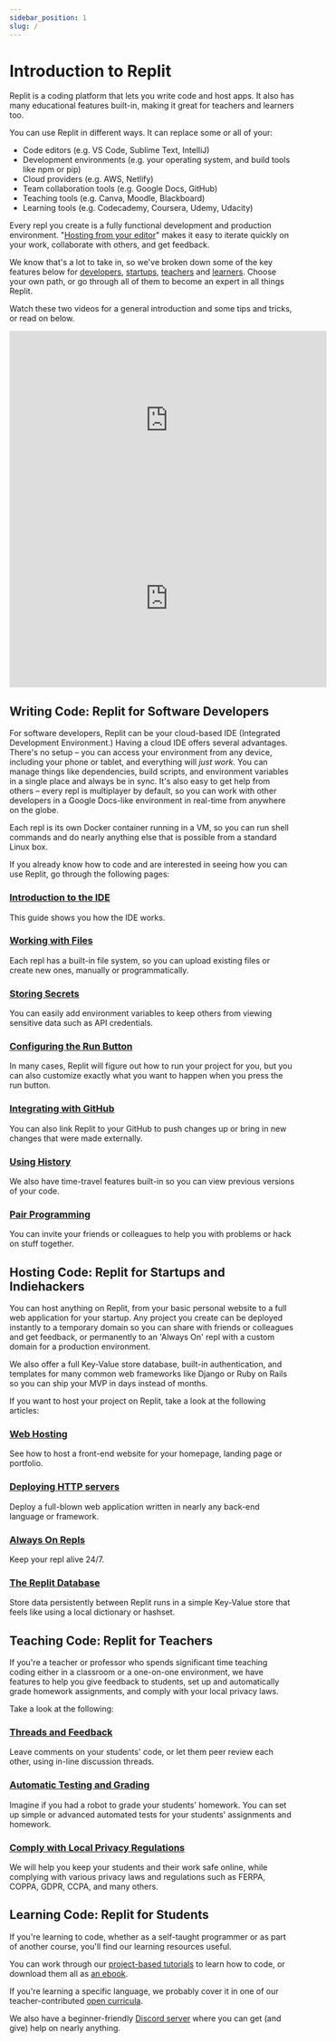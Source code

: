 ```yaml
---
sidebar_position: 1
slug: /
---
```


# Introduction to Replit

Replit is a coding platform that lets you write code and host apps. It also has many educational features built-in, making it great for teachers and learners too.

You can use Replit in different ways. It can replace some or all of your:

* Code editors (e.g. VS Code, Sublime Text, IntelliJ)
* Development environments (e.g. your operating system, and build tools like npm or pip)
* Cloud providers (e.g. AWS, Netlify)
* Team collaboration tools (e.g. Google Docs, GitHub)
* Teaching tools (e.g. Canva, Moodle, Blackboard)
* Learning tools (e.g. Codecademy, Coursera, Udemy, Udacity)

Every repl you create is a fully functional development and production environment. "[Hosting from your editor](https://amasad.me/hosting)" makes it easy to iterate quickly on your work, collaborate with others, and get feedback.

We know that's a lot to take in, so we've broken down some of the key features below for [developers](#writing-code-replit-for-software-developers), [startups](#hosting-code-replit-for-startups-and-indiehackers), [teachers](#teaching-code-replit-for-teachers) and [learners](#learning-code-replit-for-students). Choose your own path, or go through all of them to become an expert in all things Replit.

Watch these two videos for a general introduction and some tips and tricks, or read on below.

<div class="embed-youtube">
  <iframe width="560" height="315"  loading="lazy" src="https://www.youtube.com/embed/ZAC0TQEU5gI" frameborder="0" allow="accelerometer; autoplay; clipboard-write; encrypted-media; gyroscope; picture-in-picture" allowfullscreen></iframe>
</div>
<div class="embed-youtube">
  <iframe width="560" height="315" loading="lazy" src="https://www.youtube.com/embed/VGiCFnyTRRk" frameborder="0" allow="accelerometer; autoplay; clipboard-write; encrypted-media; gyroscope; picture-in-picture" allowfullscreen></iframe>
</div>

## Writing Code: Replit for Software Developers

For software developers, Replit can be your cloud-based IDE (Integrated Development Environment.) Having a cloud IDE offers several advantages. There's no setup – you can access your environment from any device, including your phone or tablet, and everything will _just work_. You can manage things like dependencies, build scripts, and environment variables in a single place and always be in sync. It's also easy to get help from others – every repl is multiplayer by default, so you can work with other developers in a Google Docs-like environment in real-time from anywhere on the globe.

Each repl is its own Docker container running in a VM, so you can run shell commands and do nearly anything else that is possible from a standard Linux box.

If you already know how to code and are interested in seeing how you can use Replit, go through the following pages:

### [Introduction to the IDE](/tutorials/introduction-to-the-repl-it-ide)
This guide shows you how the IDE works.

### [Working with Files](/tutorials/managing-files-using-repl-it)
Each repl has a built-in file system, so you can upload existing files or create new ones, manually or programmatically.

### [Storing Secrets](/programming-ide/storing-sensitive-information-environment-variables)
You can easily add environment variables to keep others from viewing sensitive data such as API credentials.

### [Configuring the Run Button](/programming-ide/configuring-repl)
In many cases, Replit will figure out how to run your project for you, but you can also customize exactly what you want to happen when you press the run button.

### [Integrating with GitHub](/tutorials/github-and-run-button)
You can also link Replit to your GitHub to push changes up or bring in new changes that were made externally.

### [Using History](/programming-ide/using-repl-history)
We also have time-travel features built-in so you can view previous versions of your code.

### [Pair Programming](/tutorials/pair-programming-using-multiplayer-with-repl-it)
You can invite your friends or colleagues to help you with problems or hack on stuff together.

## Hosting Code: Replit for Startups and Indiehackers

You can host anything on Replit, from your basic personal website to a full web application for your startup. Any project you create can be deployed instantly to a temporary domain so you can share with friends or colleagues and get feedback, or permanently to an 'Always On' repl with a custom domain for a production environment.

We also offer a full Key-Value store database, built-in authentication, and templates for many common web frameworks like Django or Ruby on Rails so you can ship your MVP in days instead of months.

If you want to host your project on Replit, take a look at the following articles:

### [Web Hosting](/hosting/hosting-web-pages)
See how to host a front-end website for your homepage, landing page or portfolio.

### [Deploying HTTP servers](/hosting/deploying-http-servers)
Deploy a full-blown web application written in nearly any back-end language or framework.

### [Always On Repls](/hosting/enabling-always-on)
Keep your repl alive 24/7.

### [The Replit Database](/hosting/database-faq)
Store data persistently between Replit runs in a simple Key-Value store that feels like using a local dictionary or hashset.

## Teaching Code: Replit for Teachers
If you're a teacher or professor who spends significant time teaching coding either in a classroom or a one-on-one environment, we have features to help you give feedback to students, set up and automatically grade homework assignments, and comply with your local privacy laws.

Take a look at the following:

### [Threads and Feedback](/teams-edu/reviewing-submissions#leaving-feedback-on-projects-using-annotations)
Leave comments on your students' code, or let them peer review each other, using in-line discussion threads.

### [Automatic Testing and Grading](/teams-edu/testing-assessments-autograding)
Imagine if you had a robot to grade your students' homework. You can set up simple or advanced automated tests for your students' assignments and homework.

### [Comply with Local Privacy Regulations](/teams-edu/privacy-faq)
We will help you keep your students and their work safe online, while complying with various privacy laws and regulations such as FERPA, COPPA, GDPR, CCPA, and many others.

## Learning Code: Replit for Students

If you're learning to code, whether as a self-taught programmer or as part of another course, you'll find our learning resources useful.

You can work through our [project-based tutorials](/tutorials/overview) to learn how to code, or download them all as [an ebook](https://codewithrepl.it).

If you're learning a specific language, we probably cover it in one of our teacher-contributed [open curricula](/teaching-curriculum/intro-teaching-curriculum).

We also have a beginner-friendly [Discord server](https://replit.com/discord) where you can get (and give) help on nearly anything.
